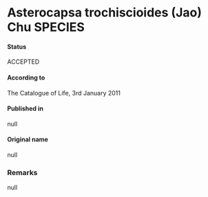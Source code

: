Asterocapsa trochiscioides (Jao) Chu SPECIES
=======

#### Status
ACCEPTED

#### According to
The Catalogue of Life, 3rd January 2011

#### Published in
null

#### Original name
null

### Remarks
null
